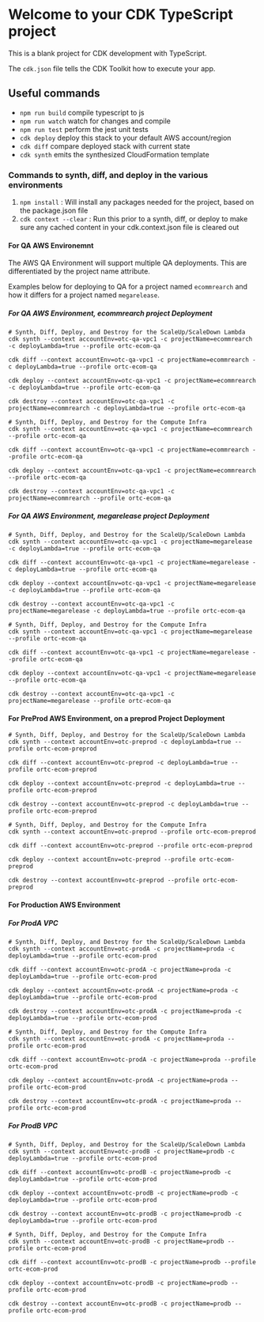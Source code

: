 # Welcome to your CDK TypeScript project

This is a blank project for CDK development with TypeScript.

The `cdk.json` file tells the CDK Toolkit how to execute your app.

## Useful commands

* `npm run build`   compile typescript to js
* `npm run watch`   watch for changes and compile
* `npm run test`    perform the jest unit tests
* `cdk deploy`      deploy this stack to your default AWS account/region
* `cdk diff`        compare deployed stack with current state
* `cdk synth`       emits the synthesized CloudFormation template

### Commands to synth, diff, and deploy in the various environments

1. `npm install` : Will install any packages needed for the project, based on the package.json file
2. `cdk context --clear` : Run this prior to a synth, diff, or deploy to make sure any cached content in your cdk.context.json file is cleared out

#### For QA AWS Environemnt
The AWS QA Environment will support multiple QA deployments.  This are differentiated by the project name attribute.

Examples below for deploying to QA for a project named `ecommrearch` and how it differs for a project named `megarelease`.

##### For QA AWS Environment, ecommrearch project Deployment
```shell
# Synth, Diff, Deploy, and Destroy for the ScaleUp/ScaleDown Lambda
cdk synth --context accountEnv=otc-qa-vpc1 -c projectName=ecommrearch -c deployLambda=true --profile ortc-ecom-qa

cdk diff --context accountEnv=otc-qa-vpc1 -c projectName=ecommrearch -c deployLambda=true --profile ortc-ecom-qa

cdk deploy --context accountEnv=otc-qa-vpc1 -c projectName=ecommrearch -c deployLambda=true --profile ortc-ecom-qa

cdk destroy --context accountEnv=otc-qa-vpc1 -c projectName=ecommrearch -c deployLambda=true --profile ortc-ecom-qa

# Synth, Diff, Deploy, and Destroy for the Compute Infra
cdk synth --context accountEnv=otc-qa-vpc1 -c projectName=ecommrearch --profile ortc-ecom-qa

cdk diff --context accountEnv=otc-qa-vpc1 -c projectName=ecommrearch --profile ortc-ecom-qa

cdk deploy --context accountEnv=otc-qa-vpc1 -c projectName=ecommrearch --profile ortc-ecom-qa

cdk destroy --context accountEnv=otc-qa-vpc1 -c projectName=ecommrearch --profile ortc-ecom-qa
```

##### For QA AWS Environment, megarelease project Deployment
```shell
# Synth, Diff, Deploy, and Destroy for the ScaleUp/ScaleDown Lambda
cdk synth --context accountEnv=otc-qa-vpc1 -c projectName=megarelease -c deployLambda=true --profile ortc-ecom-qa

cdk diff --context accountEnv=otc-qa-vpc1 -c projectName=megarelease -c deployLambda=true --profile ortc-ecom-qa

cdk deploy --context accountEnv=otc-qa-vpc1 -c projectName=megarelease -c deployLambda=true --profile ortc-ecom-qa

cdk destroy --context accountEnv=otc-qa-vpc1 -c projectName=megarelease -c deployLambda=true --profile ortc-ecom-qa

# Synth, Diff, Deploy, and Destroy for the Compute Infra
cdk synth --context accountEnv=otc-qa-vpc1 -c projectName=megarelease --profile ortc-ecom-qa

cdk diff --context accountEnv=otc-qa-vpc1 -c projectName=megarelease --profile ortc-ecom-qa

cdk deploy --context accountEnv=otc-qa-vpc1 -c projectName=megarelease --profile ortc-ecom-qa

cdk destroy --context accountEnv=otc-qa-vpc1 -c projectName=megarelease --profile ortc-ecom-qa
```

#### For PreProd AWS Environment, on a preprod Project Deployment
```shell
# Synth, Diff, Deploy, and Destroy for the ScaleUp/ScaleDown Lambda
cdk synth --context accountEnv=otc-preprod -c deployLambda=true --profile ortc-ecom-preprod

cdk diff --context accountEnv=otc-preprod -c deployLambda=true --profile ortc-ecom-preprod

cdk deploy --context accountEnv=otc-preprod -c deployLambda=true --profile ortc-ecom-preprod

cdk destroy --context accountEnv=otc-preprod -c deployLambda=true --profile ortc-ecom-preprod

# Synth, Diff, Deploy, and Destroy for the Compute Infra
cdk synth --context accountEnv=otc-preprod --profile ortc-ecom-preprod

cdk diff --context accountEnv=otc-preprod --profile ortc-ecom-preprod

cdk deploy --context accountEnv=otc-preprod --profile ortc-ecom-preprod

cdk destroy --context accountEnv=otc-preprod --profile ortc-ecom-preprod
```

#### For Production AWS Environment

##### For ProdA VPC
```shell
# Synth, Diff, Deploy, and Destroy for the ScaleUp/ScaleDown Lambda
cdk synth --context accountEnv=otc-prodA -c projectName=proda -c deployLambda=true --profile ortc-ecom-prod

cdk diff --context accountEnv=otc-prodA -c projectName=proda -c deployLambda=true --profile ortc-ecom-prod

cdk deploy --context accountEnv=otc-prodA -c projectName=proda -c deployLambda=true --profile ortc-ecom-prod

cdk destroy --context accountEnv=otc-prodA -c projectName=proda -c deployLambda=true --profile ortc-ecom-prod

# Synth, Diff, Deploy, and Destroy for the Compute Infra
cdk synth --context accountEnv=otc-prodA -c projectName=proda --profile ortc-ecom-prod

cdk diff --context accountEnv=otc-prodA -c projectName=proda --profile ortc-ecom-prod

cdk deploy --context accountEnv=otc-prodA -c projectName=proda --profile ortc-ecom-prod

cdk destroy --context accountEnv=otc-prodA -c projectName=proda --profile ortc-ecom-prod
```

##### For ProdB VPC
```shell
# Synth, Diff, Deploy, and Destroy for the ScaleUp/ScaleDown Lambda
cdk synth --context accountEnv=otc-prodB -c projectName=prodb -c deployLambda=true --profile ortc-ecom-prod

cdk diff --context accountEnv=otc-prodB -c projectName=prodb -c deployLambda=true --profile ortc-ecom-prod

cdk deploy --context accountEnv=otc-prodB -c projectName=prodb -c deployLambda=true --profile ortc-ecom-prod

cdk destroy --context accountEnv=otc-prodB -c projectName=prodb -c deployLambda=true --profile ortc-ecom-prod

# Synth, Diff, Deploy, and Destroy for the Compute Infra
cdk synth --context accountEnv=otc-prodB -c projectName=prodb --profile ortc-ecom-prod

cdk diff --context accountEnv=otc-prodB -c projectName=prodb --profile ortc-ecom-prod

cdk deploy --context accountEnv=otc-prodB -c projectName=prodb --profile ortc-ecom-prod

cdk destroy --context accountEnv=otc-prodB -c projectName=prodb --profile ortc-ecom-prod
```
